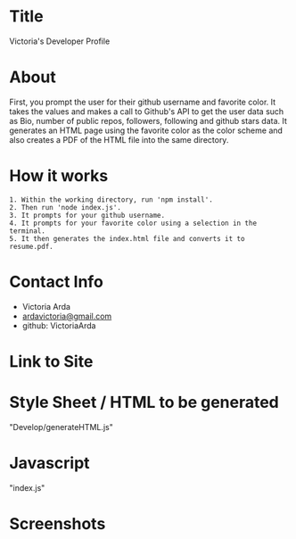 # Title
Victoria's Developer Profile

# About
First, you prompt the user for their github username and favorite color. It takes the values and makes a call to Github's API to get the user data such as Bio, number of public repos, followers, following and github stars data. It generates an HTML page using the favorite color as the color scheme and also creates a PDF of the HTML file into the same directory.  

# How it works
    1. Within the working directory, run 'npm install'.
    2. Then run 'node index.js'.
    3. It prompts for your github username.
    4. It prompts for your favorite color using a selection in the terminal.
    5. It then generates the index.html file and converts it to resume.pdf.

# Contact Info
* Victoria Arda
* ardavictoria@gmail.com
* github: VictoriaArda

# Link to Site

# Style Sheet / HTML to be generated
"Develop/generateHTML.js"

# Javascript
"index.js"

# Screenshots
<!-- ![Screen Shot 2019-11-18 at 11 03 53 PM](https://user-images.githubusercontent.com/54015205/69124029-ba2a7a80-0a57-11ea-9436-4b8318f87d94.png)

![Screen Shot 2019-11-18 at 11 01 42 PM](https://user-images.githubusercontent.com/54015205/69123975-9e26d900-0a57-11ea-9b0b-6f93e1337437.png) -->
